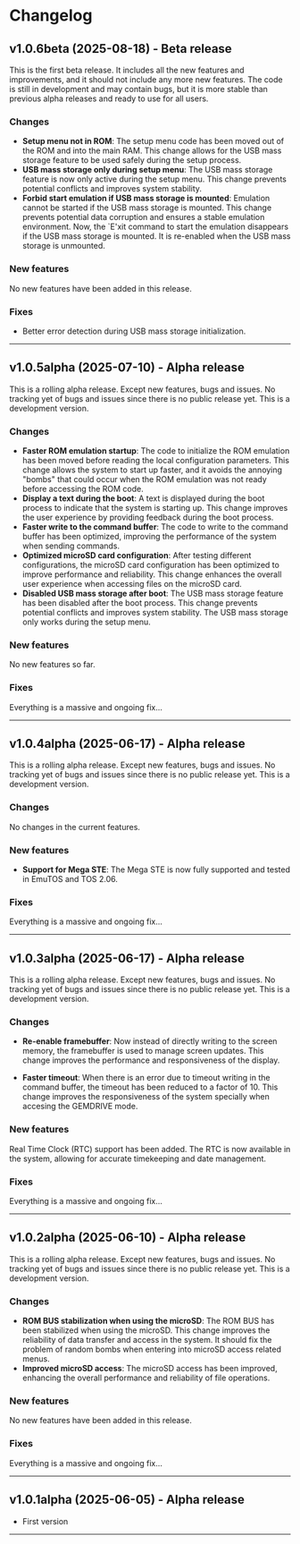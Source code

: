 # Changelog

## v1.0.6beta (2025-08-18) - Beta release
This is the first beta release. It includes all the new features and improvements, and it should not include any more new features. The code is still in development and may contain bugs, but it is more stable than previous alpha releases and ready to use for all users.

### Changes
- **Setup menu not in ROM**: The setup menu code has been moved out of the ROM and into the main RAM. This change allows for the USB mass storage feature to be used safely during the setup process.
- **USB mass storage only during setup menu**: The USB mass storage feature is now only active during the setup menu. This change prevents potential conflicts and improves system stability.
- **Forbid start emulation if USB mass storage is mounted**: Emulation cannot be started if the USB mass storage is mounted. This change prevents potential data corruption and ensures a stable emulation environment. Now, the `E'xit command to start the emulation disappears if the USB mass storage is mounted. It is re-enabled when the USB mass storage is unmounted.

### New features
No new features have been added in this release.

### Fixes
- Better error detection during USB mass storage initialization.

---

## v1.0.5alpha (2025-07-10) - Alpha release

This is a rolling alpha release. Except new features, bugs and issues. No tracking yet of bugs and issues since there is no public release yet. This is a development version.

### Changes
- **Faster ROM emulation startup**: The code to initialize the ROM emulation has been moved before reading the local configuration parameters. This change allows the system to start up faster, and it avoids the annoying "bombs" that could occur when the ROM emulation was not ready before accessing the ROM code.
- **Display a text during the boot**: A text is displayed during the boot process to indicate that the system is starting up. This change improves the user experience by providing feedback during the boot process.
- **Faster write to the command buffer**: The code to write to the command buffer has been optimized, improving the performance of the system when sending commands.
- **Optimized microSD card configuration**: After testing different configurations, the microSD card configuration has been optimized to improve performance and reliability. This change enhances the overall user experience when accessing files on the microSD card.
- **Disabled USB mass storage after boot**: The USB mass storage feature has been disabled after the boot process. This change prevents potential conflicts and improves system stability. The USB mass storage only works during the setup menu. 

### New features
No new features so far.

### Fixes
Everything is a massive and ongoing fix...

---

## v1.0.4alpha (2025-06-17) - Alpha release

This is a rolling alpha release. Except new features, bugs and issues. No tracking yet of bugs and issues since there is no public release yet. This is a development version.

### Changes
No changes in the current features.

### New features
- **Support for Mega STE**: The Mega STE is now fully supported and tested in EmuTOS and TOS 2.06.

### Fixes
Everything is a massive and ongoing fix...

---

## v1.0.3alpha (2025-06-17) - Alpha release

This is a rolling alpha release. Except new features, bugs and issues. No tracking yet of bugs and issues since there is no public release yet. This is a development version.

### Changes
- **Re-enable framebuffer**: Now instead of directly writing to the screen memory, the framebuffer is used to manage screen updates. This change improves the performance and responsiveness of the display.

- **Faster timeout**: When there is an error due to timeout writing in the command buffer, the timeout has been reduced to a factor of 10. This change improves the responsiveness of the system specially when accesing the GEMDRIVE mode.

### New features
Real Time Clock (RTC) support has been added. The RTC is now available in the system, allowing for accurate timekeeping and date management.

### Fixes
Everything is a massive and ongoing fix...

---

## v1.0.2alpha (2025-06-10) - Alpha release

This is a rolling alpha release. Except new features, bugs and issues. No tracking yet of bugs and issues since there is no public release yet. This is a development version.

### Changes
- **ROM BUS stabilization when using the microSD**: The ROM BUS has been stabilized when using the microSD. This change improves the reliability of data transfer and access in the system. It should fix the problem of random bombs when entering into microSD access related menus.
- **Improved microSD access**: The microSD access has been improved, enhancing the overall performance and reliability of file operations.

### New features
No new features have been added in this release.

### Fixes
Everything is a massive and ongoing fix...

---

## v1.0.1alpha (2025-06-05) - Alpha release
- First version

---